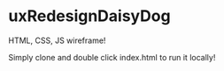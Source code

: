 # uxRedesignDaisyDog
HTML, CSS, JS wireframe!

Simply clone and double click index.html to run it locally!

